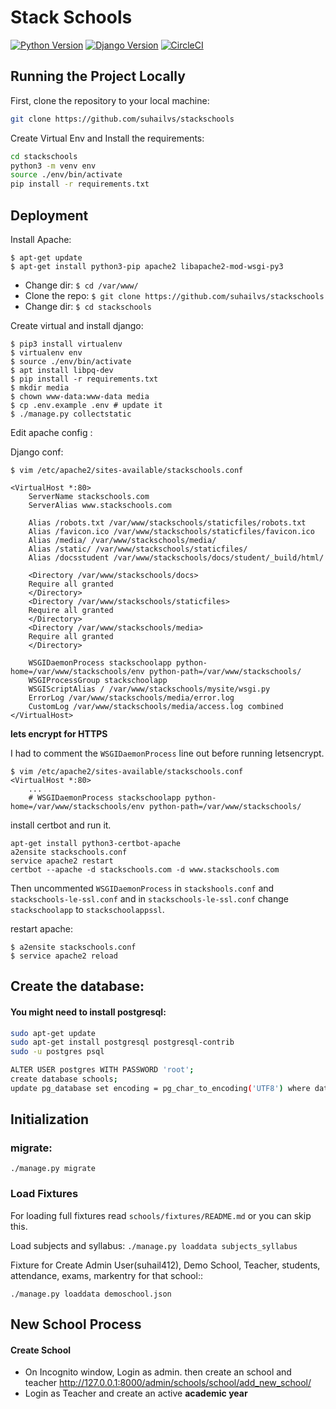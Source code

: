 # Stack Schools

[![Python Version](https://img.shields.io/badge/python-3.8-brightgreen.svg)](https://python.org)
[![Django Version](https://img.shields.io/badge/django-3.1-brightgreen.svg)](https://djangoproject.com)
[![CircleCI](https://circleci.com/gh/suhailvs/django-schools.svg?style=svg)](https://circleci.com/gh/suhailvs/django-schools)

## Running the Project Locally

First, clone the repository to your local machine:

```bash
git clone https://github.com/suhailvs/stackschools
```

Create Virtual Env and Install the requirements:

```bash
cd stackschools
python3 -m venv env
source ./env/bin/activate
pip install -r requirements.txt
```

## Deployment

Install Apache:

	$ apt-get update
	$ apt-get install python3-pip apache2 libapache2-mod-wsgi-py3

+ Change dir: `$ cd /var/www/`
+ Clone the repo: `$ git clone https://github.com/suhailvs/stackschools`
+ Change dir: `$ cd stackschools`

Create virtual and install django:

	$ pip3 install virtualenv
	$ virtualenv env
	$ source ./env/bin/activate
	$ apt install libpq-dev
	$ pip install -r requirements.txt
	$ mkdir media
	$ chown www-data:www-data media
	$ cp .env.example .env # update it
	$ ./manage.py collectstatic


Edit apache config :


Django conf:

	$ vim /etc/apache2/sites-available/stackschools.conf

	<VirtualHost *:80>
		ServerName stackschools.com
		ServerAlias www.stackschools.com

		Alias /robots.txt /var/www/stackschools/staticfiles/robots.txt
		Alias /favicon.ico /var/www/stackschools/staticfiles/favicon.ico
		Alias /media/ /var/www/stackschools/media/
		Alias /static/ /var/www/stackschools/staticfiles/
		Alias /docsstudent /var/www/stackschools/docs/student/_build/html/

		<Directory /var/www/stackschools/docs>
        Require all granted
        </Directory>
		<Directory /var/www/stackschools/staticfiles>
		Require all granted
		</Directory>
		<Directory /var/www/stackschools/media>
		Require all granted
		</Directory>
		
		WSGIDaemonProcess stackschoolapp python-home=/var/www/stackschools/env python-path=/var/www/stackschools/
		WSGIProcessGroup stackschoolapp
		WSGIScriptAlias / /var/www/stackschools/mysite/wsgi.py
		ErrorLog /var/www/stackschools/media/error.log
		CustomLog /var/www/stackschools/media/access.log combined
	</VirtualHost>


**lets encrypt for HTTPS**


I had to comment the `WSGIDaemonProcess` line out before running letsencrypt.

	$ vim /etc/apache2/sites-available/stackschools.conf
	<VirtualHost *:80>
		...
		# WSGIDaemonProcess stackschoolapp python-home=/var/www/stackschools/env python-path=/var/www/stackschools/

install certbot and run it.

	apt-get install python3-certbot-apache
	a2ensite stackschools.conf
	service apache2 restart
	certbot --apache -d stackschools.com -d www.stackschools.com

Then uncommented `WSGIDaemonProcess` in `stackshools.conf` and `stackschools-le-ssl.conf` and in `stackschools-le-ssl.conf` change `stackschoolapp` to `stackschoolappssl`.


restart apache: 

	$ a2ensite stackschools.conf
	$ service apache2 reload

## Create the database:

#### You might need to install postgresql:

```bash
sudo apt-get update
sudo apt-get install postgresql postgresql-contrib
sudo -u postgres psql

ALTER USER postgres WITH PASSWORD 'root';
create database schools;
update pg_database set encoding = pg_char_to_encoding('UTF8') where datname = 'schools';
```

## Initialization

### migrate:

    ./manage.py migrate

### Load Fixtures

For loading full fixtures read `schools/fixtures/README.md` or you can skip this.

Load subjects and syllabus: `./manage.py loaddata subjects_syllabus`

Fixture for Create Admin User(suhail412), Demo School, Teacher, students, attendance, exams, markentry for that school::
    
    ./manage.py loaddata demoschool.json


## New School Process

#### Create School

+ On Incognito window, Login as admin. then create an school and teacher <http://127.0.0.1:8000/admin/schools/school/add_new_school/>
+ Login as Teacher and create an active **academic year**

	